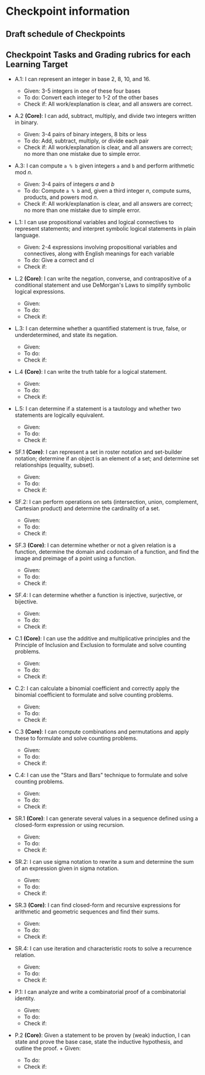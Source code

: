 # Checkpoint information

## Draft schedule of Checkpoints 

## Checkpoint Tasks and Grading rubrics for each Learning Target

+ A.1: I can represent an integer in base 2, 8, 10, and 16.
	+ Given: 3-5 integers in one of these four bases
	+ To do: Convert each integer to 1-2 of the other bases 
	+ Check if: All work/explanation is clear, and all answers are correct. 

+ A.2 **(Core)**: I can add, subtract, multiply, and divide two integers written in binary.
	+ Given: 3-4 pairs of binary integers, 8 bits or less
	+ To do: Add, subtract, multiply, or divide each pair
	+ Check if: All work/explanation is clear, and all answers are correct; no more than one mistake due to simple error. 

+ A.3: I can compute `a % b` given integers `a` and `b` and perform arithmetic mod $n$.
	+ Given: 3-4 pairs of integers $a$ and $b$
	+ To do: Compute `a % b` and, given a third integer $n$, compute sums, products, and powers mod $n$. 
	+ Check if: All work/explanation is clear, and all answers are correct; no more than one mistake due to simple error. 


+ L.1: I can use propositional variables and logical connectives to represent statements; and interpret symbolic logical statements in plain language.
	+ Given: 2-4 expressions involving propositional variables and connectives, along with English meanings for each variable
	+ To do: Give a correct and cl
	+ Check if: 


+ L.2 **(Core)**: I can write the negation, converse, and contrapositive of a conditional statement and use DeMorgan's Laws to simplify symbolic logical expressions.
	+ Given: 
	+ To do: 
	+ Check if: 


+ L.3: I can determine whether a quantified statement is true, false, or underdetermined, and state its negation.
	+ Given: 
	+ To do: 
	+ Check if: 

+ L.4 **(Core)**: I can write the truth table for a logical statement.
	+ Given: 
	+ To do: 
	+ Check if: 

+ L.5: I can determine if a statement is a tautology and whether two statements are logically equivalent.
	+ Given: 
	+ To do: 
	+ Check if: 

+ SF.1 **(Core)**: I can represent a set in roster notation and set-builder notation; determine if an object is an element of a set; and determine set relationships (equality, subset).
	+ Given: 
	+ To do: 
	+ Check if: 

+ SF.2: I can perform operations on sets (intersection, union, complement, Cartesian product) and determine the cardinality of a set.
	+ Given: 
	+ To do: 
	+ Check if: 

+ SF.3 **(Core)**: I can determine whether or not a given relation is a function, determine the domain and codomain of a function, and find the image and preimage of a point using a function.
	+ Given: 
	+ To do: 
	+ Check if: 

+ SF.4: I can determine whether a function is injective, surjective, or bijective.
	+ Given: 
	+ To do: 
	+ Check if: 

+ C.1 **(Core)**: I can use the additive and multiplicative principles and the Principle of Inclusion and Exclusion to formulate and solve counting problems.
	+ Given: 
	+ To do: 
	+ Check if: 

+ C.2: I can calculate a binomial coefficient and correctly apply the binomial coefficient to formulate and solve counting problems.
	+ Given: 
	+ To do: 
	+ Check if: 

+ C.3 **(Core)**: I can compute combinations and permutations and apply these to formulate and solve counting problems.
	+ Given: 
	+ To do: 
	+ Check if: 

+ C.4: I can use the "Stars and Bars" technique to formulate and solve counting problems.
	+ Given: 
	+ To do: 
	+ Check if: 

+ SR.1 **(Core)**: I can generate several values in a sequence defined using a closed-form expression or using recursion.
	+ Given: 
	+ To do: 
	+ Check if: 

+ SR.2: I can use sigma notation to rewrite a sum and determine the sum of an expression given in sigma notation.
	+ Given: 
	+ To do: 
	+ Check if: 

+ SR.3 **(Core)**: I can find closed-form and recursive expressions for arithmetic and geometric sequences and find their sums.
	+ Given: 
	+ To do: 
	+ Check if: 

+ SR.4: I can use iteration and characteristic roots to solve a recurrence relation.
	+ Given: 
	+ To do: 
	+ Check if: 

+ P.1: I can analyze and write a combinatorial proof of a combinatorial identity.
	+ Given: 
	+ To do: 
	+ Check if: 

+ P.2 **(Core)**: Given a statement to be proven by (weak) induction, I can state and prove the base case, state the inductive hypothesis, and outline the proof.	+ Given: 
	+ To do: 
	+ Check if: 

<!--stackedit_data:
eyJoaXN0b3J5IjpbLTU3MjI5ODE2XX0=
-->